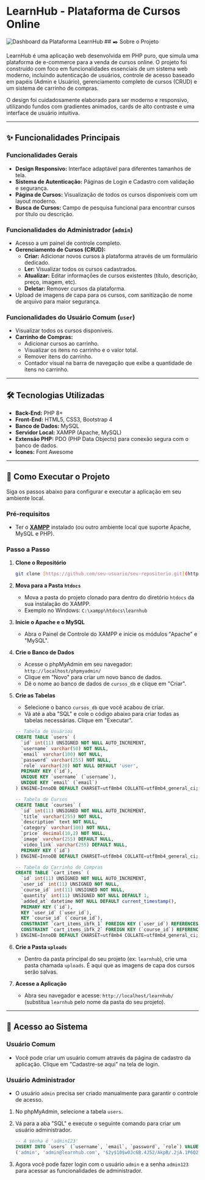 # LearnHub - Plataforma de Cursos Online

![Dashboard da Plataforma LearnHub](https://i.imgur.com/your-dashboard-image.png) ## ✒️ Sobre o Projeto

LearnHub é uma aplicação web desenvolvida em PHP puro, que simula uma plataforma de e-commerce para a venda de cursos online. O projeto foi construído com foco em funcionalidades essenciais de um sistema web moderno, incluindo autenticação de usuários, controle de acesso baseado em papéis (Admin e Usuário), gerenciamento completo de cursos (CRUD) e um sistema de carrinho de compras.

O design foi cuidadosamente elaborado para ser moderno e responsivo, utilizando fundos com gradientes animados, cards de alto contraste e uma interface de usuário intuitiva.

---

## ✨ Funcionalidades Principais

### Funcionalidades Gerais
* **Design Responsivo:** Interface adaptável para diferentes tamanhos de tela.
* **Sistema de Autenticação:** Páginas de Login e Cadastro com validação e segurança.
* **Página de Cursos:** Visualização de todos os cursos disponíveis com um layout moderno.
* **Busca de Cursos:** Campo de pesquisa funcional para encontrar cursos por título ou descrição.

### Funcionalidades do Administrador (`admin`)
* Acesso a um painel de controle completo.
* **Gerenciamento de Cursos (CRUD):**
    * **Criar:** Adicionar novos cursos à plataforma através de um formulário dedicado.
    * **Ler:** Visualizar todos os cursos cadastrados.
    * **Atualizar:** Editar informações de cursos existentes (título, descrição, preço, imagem, etc).
    * **Deletar:** Remover cursos da plataforma.
* Upload de imagens de capa para os cursos, com sanitização de nome de arquivo para maior segurança.

### Funcionalidades do Usuário Comum (`user`)
* Visualizar todos os cursos disponíveis.
* **Carrinho de Compras:**
    * Adicionar cursos ao carrinho.
    * Visualizar os itens no carrinho e o valor total.
    * Remover itens do carrinho.
    * Contador visual na barra de navegação que exibe a quantidade de itens no carrinho.

---

## 🛠️ Tecnologias Utilizadas

* **Back-End:** PHP 8+
* **Front-End:** HTML5, CSS3, Bootstrap 4
* **Banco de Dados:** MySQL
* **Servidor Local:** XAMPP (Apache, MySQL)
* **Extensão PHP:** PDO (PHP Data Objects) para conexão segura com o banco de dados.
* **Ícones:** Font Awesome

---

## 🚀 Como Executar o Projeto

Siga os passos abaixo para configurar e executar a aplicação em seu ambiente local.

### Pré-requisitos
* Ter o **[XAMPP](https://www.apachefriends.org/pt_br/index.html)** instalado (ou outro ambiente local que suporte Apache, MySQL e PHP).

### Passo a Passo

1.  **Clone o Repositório**
    ```bash
    git clone [https://github.com/seu-usuario/seu-repositorio.git](https://github.com/seu-usuario/seu-repositorio.git)
    ```

2.  **Mova para a Pasta `htdocs`**
    * Mova a pasta do projeto clonado para dentro do diretório `htdocs` da sua instalação do XAMPP.
    * Exemplo no Windows: `C:\xampp\htdocs\learnhub`

3.  **Inicie o Apache e o MySQL**
    * Abra o Painel de Controle do XAMPP e inicie os módulos "Apache" e "MySQL".

4.  **Crie o Banco de Dados**
    * Acesse o phpMyAdmin em seu navegador: `http://localhost/phpmyadmin/`
    * Clique em "Novo" para criar um novo banco de dados.
    * Dê o nome ao banco de dados de `cursos_db` e clique em "Criar".

5.  **Crie as Tabelas**
    * Selecione o banco `cursos_db` que você acabou de criar.
    * Vá até a aba "SQL" e cole o código abaixo para criar todas as tabelas necessárias. Clique em "Executar".

    ```sql
    -- Tabela de Usuários
    CREATE TABLE `users` (
      `id` int(11) UNSIGNED NOT NULL AUTO_INCREMENT,
      `username` varchar(50) NOT NULL,
      `email` varchar(100) NOT NULL,
      `password` varchar(255) NOT NULL,
      `role` varchar(20) NOT NULL DEFAULT 'user',
      PRIMARY KEY (`id`),
      UNIQUE KEY `username` (`username`),
      UNIQUE KEY `email` (`email`)
    ) ENGINE=InnoDB DEFAULT CHARSET=utf8mb4 COLLATE=utf8mb4_general_ci;

    -- Tabela de Cursos
    CREATE TABLE `courses` (
      `id` int(11) UNSIGNED NOT NULL AUTO_INCREMENT,
      `title` varchar(255) NOT NULL,
      `description` text NOT NULL,
      `category` varchar(100) NOT NULL,
      `price` decimal(10,2) NOT NULL,
      `image` varchar(255) DEFAULT NULL,
      `video_link` varchar(255) DEFAULT NULL,
      PRIMARY KEY (`id`)
    ) ENGINE=InnoDB DEFAULT CHARSET=utf8mb4 COLLATE=utf8mb4_general_ci;

    -- Tabela do Carrinho de Compras
    CREATE TABLE `cart_items` (
      `id` int(11) UNSIGNED NOT NULL AUTO_INCREMENT,
      `user_id` int(11) UNSIGNED NOT NULL,
      `course_id` int(11) UNSIGNED NOT NULL,
      `quantity` int(11) UNSIGNED NOT NULL DEFAULT 1,
      `added_at` datetime NOT NULL DEFAULT current_timestamp(),
      PRIMARY KEY (`id`),
      KEY `user_id` (`user_id`),
      KEY `course_id` (`course_id`),
      CONSTRAINT `cart_items_ibfk_1` FOREIGN KEY (`user_id`) REFERENCES `users` (`id`) ON DELETE CASCADE,
      CONSTRAINT `cart_items_ibfk_2` FOREIGN KEY (`course_id`) REFERENCES `courses` (`id`) ON DELETE CASCADE
    ) ENGINE=InnoDB DEFAULT CHARSET=utf8mb4 COLLATE=utf8mb4_general_ci;
    ```

6.  **Crie a Pasta `uploads`**
    * Dentro da pasta principal do seu projeto (ex: `learnhub`), crie uma pasta chamada `uploads`. É aqui que as imagens de capa dos cursos serão salvas.

7.  **Acesse a Aplicação**
    * Abra seu navegador e acesse: `http://localhost/learnhub/` (substitua `learnhub` pelo nome da pasta do seu projeto).

---

## 👤 Acesso ao Sistema

### Usuário Comum
* Você pode criar um usuário comum através da página de cadastro da aplicação. Clique em "Cadastre-se aqui" na tela de login.

### Usuário Administrador
* O usuário `admin` precisa ser criado manualmente para garantir o controle de acesso.

1.  No phpMyAdmin, selecione a tabela `users`.
2.  Vá para a aba "SQL" e execute o seguinte comando para criar um usuário administrador.

    ```sql
    -- A senha é 'admin123'
    INSERT INTO `users` (`username`, `email`, `password`, `role`) VALUES
    ('admin', 'admin@learnhub.com', '$2y$10$w0Jc6B.4J52/AkpB/.2jA.1P6Q2U.35yTIlx9R5gklzXh2mDeFwLq', 'admin');
    ```
3.  Agora você pode fazer login com o usuário `admin` e a senha `admin123` para acessar as funcionalidades de administrador.
